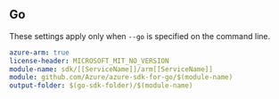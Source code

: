 ## Go

These settings apply only when `--go` is specified on the command line.

```yaml $(go) && $(track2)
azure-arm: true
license-header: MICROSOFT_MIT_NO_VERSION
module-name: sdk/[[ServiceName]]/arm[[ServiceName]]
module: github.com/Azure/azure-sdk-for-go/$(module-name)
output-folder: $(go-sdk-folder)/$(module-name)
```
